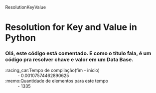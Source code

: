 ResolutionKeyValue
<h1>Resolution for Key and Value in Python</h1>
<h3>Olá, este código está comentado. E como o título fala, é um código pra resolver chave e valor em um Data Base.</h3>
 <dl>
  <dt>:racing_car:Tempo de compilação(fim - início)</dt>
  <dd>- 0.00107574462890625</dd>
  <dt>:memo:Quantidade de elementos para este tempo</dt>
  <dd>- 1335</dd>
</dl> 
    
